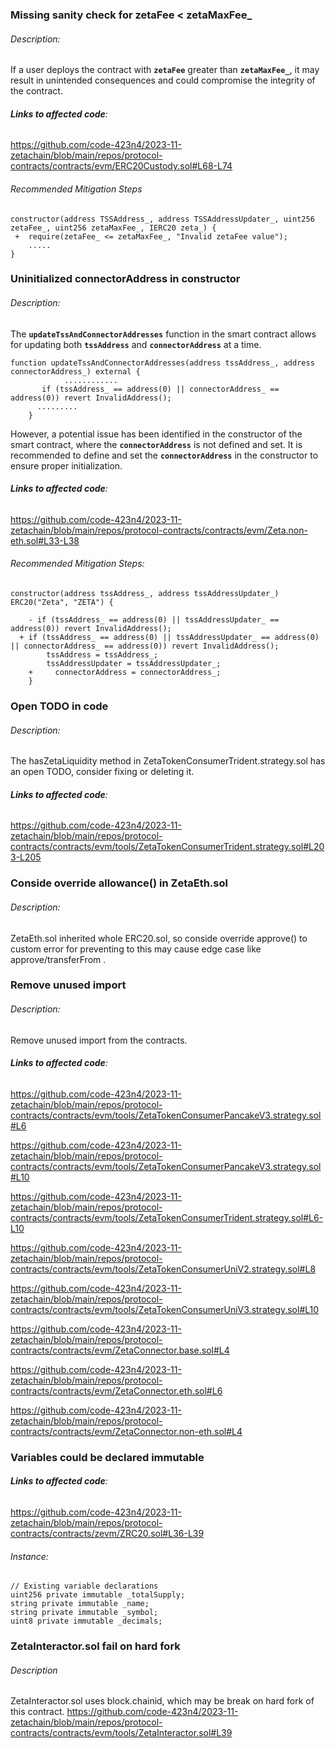 ### Missing sanity check for zetaFee < zetaMaxFee_
###### Description:
If a user deploys the contract with **`zetaFee`** greater than **`zetaMaxFee_`**, it may result in unintended consequences and could compromise the integrity of the contract.

###### **Links to affected code**:
https://github.com/code-423n4/2023-11-zetachain/blob/main/repos/protocol-contracts/contracts/evm/ERC20Custody.sol#L68-L74

###### Recommended Mitigation Steps
```solidity
constructor(address TSSAddress_, address TSSAddressUpdater_, uint256 zetaFee_, uint256 zetaMaxFee_, IERC20 zeta_) {
 +  require(zetaFee_ <= zetaMaxFee_, "Invalid zetaFee value");
	.....  
}
```

### Uninitialized connectorAddress in constructor
###### Description:
The **`updateTssAndConnectorAddresses`** function in the smart contract allows for updating both **`tssAddress`** and **`connectorAddress`** at a time. 
```solidity
function updateTssAndConnectorAddresses(address tssAddress_, address connectorAddress_) external {
			............ 
       if (tssAddress_ == address(0) || connectorAddress_ == address(0)) revert InvalidAddress();
      .........
    }
```
However, a potential issue has been identified in the constructor of the smart contract, where the **`connectorAddress`** is not defined and set. It is recommended to define and set the **`connectorAddress`** in the constructor to ensure proper initialization.

###### **Links to affected code**:
https://github.com/code-423n4/2023-11-zetachain/blob/main/repos/protocol-contracts/contracts/evm/Zeta.non-eth.sol#L33-L38

###### Recommended Mitigation Steps:
```solidity
constructor(address tssAddress_, address tssAddressUpdater_) ERC20("Zeta", "ZETA") {
  
	- if (tssAddress_ == address(0) || tssAddressUpdater_ == address(0)) revert InvalidAddress();
  + if (tssAddress_ == address(0) || tssAddressUpdater_ == address(0) || connectorAddress_ == address(0)) revert InvalidAddress();
        tssAddress = tssAddress_;
        tssAddressUpdater = tssAddressUpdater_;
	+     connectorAddress = connectorAddress_;
    }
```

### Open TODO in code
###### Description:
The hasZetaLiquidity method in ZetaTokenConsumerTrident.strategy.sol has an open TODO, consider fixing or deleting it. 

###### **Links to affected code**:
https://github.com/code-423n4/2023-11-zetachain/blob/main/repos/protocol-contracts/contracts/evm/tools/ZetaTokenConsumerTrident.strategy.sol#L203-L205


### Conside override allowance() in ZetaEth.sol
###### Description:
ZetaEth.sol inherited whole ERC20.sol, so conside override approve() to custom error for preventing to this may cause edge case like approve/transferFrom . 

### Remove unused import
###### Description:
Remove unused import from the contracts. 

###### **Links to affected code**:
https://github.com/code-423n4/2023-11-zetachain/blob/main/repos/protocol-contracts/contracts/evm/tools/ZetaTokenConsumerPancakeV3.strategy.sol#L6

https://github.com/code-423n4/2023-11-zetachain/blob/main/repos/protocol-contracts/contracts/evm/tools/ZetaTokenConsumerPancakeV3.strategy.sol#L10

https://github.com/code-423n4/2023-11-zetachain/blob/main/repos/protocol-contracts/contracts/evm/tools/ZetaTokenConsumerTrident.strategy.sol#L6-L10

https://github.com/code-423n4/2023-11-zetachain/blob/main/repos/protocol-contracts/contracts/evm/tools/ZetaTokenConsumerUniV2.strategy.sol#L8

https://github.com/code-423n4/2023-11-zetachain/blob/main/repos/protocol-contracts/contracts/evm/tools/ZetaTokenConsumerUniV3.strategy.sol#L10

https://github.com/code-423n4/2023-11-zetachain/blob/main/repos/protocol-contracts/contracts/evm/ZetaConnector.base.sol#L4

https://github.com/code-423n4/2023-11-zetachain/blob/main/repos/protocol-contracts/contracts/evm/ZetaConnector.eth.sol#L6

https://github.com/code-423n4/2023-11-zetachain/blob/main/repos/protocol-contracts/contracts/evm/ZetaConnector.non-eth.sol#L4

### Variables could be declared immutable
###### **Links to affected code**:
https://github.com/code-423n4/2023-11-zetachain/blob/main/repos/protocol-contracts/contracts/zevm/ZRC20.sol#L36-L39

###### Instance:
```solidity
// Existing variable declarations
uint256 private immutable _totalSupply;
string private immutable _name;
string private immutable _symbol;
uint8 private immutable _decimals;
```

### ZetaInteractor.sol fail on hard fork
###### Description
ZetaInteractor.sol uses block.chainid, which may be break on hard fork of this contract. 
https://github.com/code-423n4/2023-11-zetachain/blob/main/repos/protocol-contracts/contracts/evm/tools/ZetaInteractor.sol#L39
